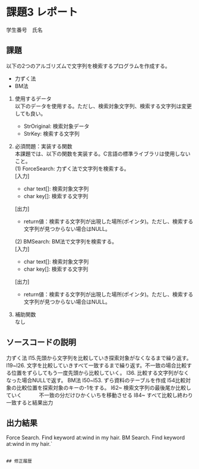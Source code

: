 # 課題3 レポート
学生番号　氏名


## 課題  

以下の2つのアルゴリズムで文字列を検索するプログラムを作成する。  
- 力ずく法
- BM法

1. 使用するデータ  
以下のデータを使用する。ただし、検索対象文字列、検索する文字列は変更しても良い。  
    - StrOriginal: 検索対象データ
    - StrKey: 検索する文字列

2. 必須問題：実装する関数  
本課題では、以下の関数を実装する。C言語の標準ライブラリは使用しないこと。  
    (1) ForceSearch: 力ずく法で文字列を検索する。  
    [入力]  
    - char text[]: 検索対象文字列  
    - char key[]: 検索する文字列  

    [出力]  
    - return値：検索する文字列が出現した場所(ポインタ)。ただし、検索する文字列が見つからない場合はNULL。  

    (2) BMSearch: BM法で文字列を検索する。  
    [入力]  
    - char text[]: 検索対象文字列  
    - char key[]: 検索する文字列  
 
    [出力]  
    - return値：検索する文字列が出現した場所(ポインタ)。ただし、検索する文字列が見つからない場合はNULL。  

3. 補助関数  
なし

## ソースコードの説明
力ずく法
l15.先頭から文字列を比較していき探索対象がなくなるまで繰り返す。
l19~l26. 文字を比較していきすべて一致するまで繰り返す。不一致の場合比較する位置をずらしてもう一度先頭から比較していく。
l36. 比較する文字列がなくなった場合NULLで返す。
BM法
l50~l53. ずら資料のテーブルを作成
l54比較対象の比較位置を探索対象のキーの-1をする。
l62~ 検索文字列の最後尾か比較していく
　　　不一致の分だけひかくいちを移動させる
l84~ すべて比較し終わり一致すると結果出力





## 出力結果
Force Search. Find keyword at:wind in my hair.
BM Search. Find keyword at:wind in my hair.`

```

## 修正履歴

